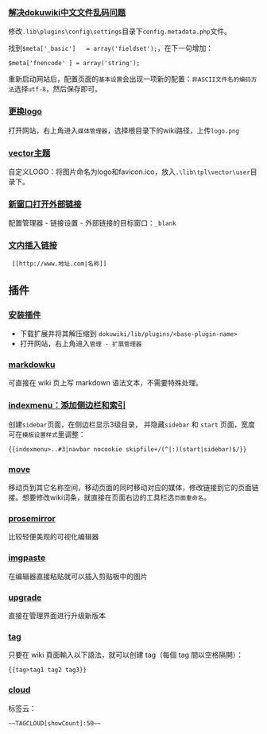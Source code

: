 
### [解决dokuwiki中文文件乱码问题](https://blog.csdn.net/zhang_peisheng/article/details/131619350)

修改`.lib\plugins\config\settings`目录下`config.metadata.php`文件。

找到`$meta['_basic']   = array('fieldset');`，在下一句增加：

```
$meta['fnencode' ] = array('string');
```

重新启动网站后，配置页面的`基本设置`会出现一项新的配置：`非ASCII文件名的编码方法`选择`utf-8`，然后保存即可。

### [更换logo](https://cloud.tencent.com/developer/ask/sof/102546453)

打开网站，右上角进入`媒体管理器`，选择根目录下的wiki路径，上传`logo.png`

### [vector主题](https://www.lainme.com/doku.php/blog/2010/09/dokuwiki%E4%B8%BB%E9%A2%98_vector)

自定义LOGO：将图片命名为logo和favicon.ico，放入`.\lib\tpl\vector\user`目录下。

### [新窗口打开外部链接](https://zhuanlan.zhihu.com/p/600209878)

配置管理器 - 链接设置 - 外部链接的目标窗口：`_blank`

### [文内插入链接](https://www.dokuwiki.org/zh:wiki:syntax)

```
 [[http://www.地址.com|名称]]
```

## 插件

### [安装插件](https://www.dokuwiki.org/zh-tw:plugins)

- 下载扩展并将其解压缩到 `dokuwiki/lib/plugins/<base-plugin-name>`
- 打开网站，右上角进入`管理 - 扩展管理器`

### [markdowku](http://sunyongfeng.com/201704/administrator/dokuwiki/plugin)

可直接在 wiki 页上写 markdown 语法文本，不需要特殊处理。

### [indexmenu：添加侧边栏和索引](https://myds.cloud/dokuwiki/%E6%B7%BB%E5%8A%A0%E4%BE%A7%E8%BE%B9%E6%A0%8F%E5%92%8C%E7%B4%A2%E5%BC%95)

创建`sidebar`页面，在侧边栏显示3级目录， 并隐藏`sidebar` 和 `start` 页面，宽度可在`模板设置样式`里调整：

```
{{indexmenu>..#3|navbar nocookie skipfile+/(^|:)(start|sidebar)$/}}
```

### [move](https://www.gualaohan.com/post/564)

移动页到其它名称空间，移动页面的同时移动对应的媒体，修改链接到它的页面链接。想要修改wiki词条，就直接在页面右边的工具栏选`页面重命名`。

### [prosemirror](https://myds.cloud/start)

比较轻便美观的可视化编辑器

### [imgpaste](https://myds.cloud/start)

在编辑器直接粘贴就可以插入剪贴板中的图片

### [upgrade](https://myds.cloud/start)

直接在管理界面进行升级新版本

### [tag](https://www.ichiayi.com/wiki/tech/dokuwiki_plugin)

只要在 wiki 頁面輸入以下語法，就可以创建 tag（每個 tag 間以空格隔開）：

```
{{tag>tag1 tag2 tag3}}
```

### [cloud](https://www.lainme.com/doku.php/blog/2010/08/dokuwiki%E6%8F%92%E4%BB%B6%E4%B8%8E%E4%B8%BB%E9%A2%98%E6%8E%A8%E8%8D%90)

标签云：

```
~~TAGCLOUD[showCount]:50~~
```

